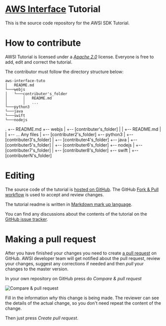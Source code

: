 # [AWS Interface](https://aws-interface.com) Tutorial

This is the source code repository for the AWSI SDK Tutorial. 

# How to contribute

AWSI Tutorial is licensed under a [*Apache 2.0*](http://www.apache.org/licenses/LICENSE-2.0) license. Everyone is free to add, edit and correct the tutorial.

The contributor must follow the directory structure below:

```
aws-interface-tuto
│   README.md
└───webjs
│   └───contributer's_folder
│       │   README.md
│       │   ...
└───python3
└───java
└───swift
└───nodejs

```

.
+-- README.md
+-- webjs
|   +-- [contributer's_folder]
|   |   +-- README.md
|   |   +-- ... Any files
|   +-- [contributer2's_folder]
+-- python3
|   +--  [contributer3's_folder]
|   +--  [contributer4's_folder]
+-- java
|   +--  [contributer5's_folder]
|   +--  [contributer6's_folder]
+-- nodejs
|   +--  [contributer7's_folder]
|   +--  [contributer8's_folder]
+-- swift
|   +--  [contributerN's_folder]

# Editing

The source code of the tutorial is [hosted on GitHub](https://github.com/hubaimaster/aws-interface-tuto). The GitHub [Fork & Pull workflow](https://help.github.com/articles/using-pull-requests) is used to accept and review changes.

The tutorial readme is written in [Markdown mark up language](https://help.github.com/articles/markdown-basics).

You can find any discussions about the contents of the tutorial on the [GitHub issue tracker](https://github.com/aws-interface-tuto/issues).

# Making a pull request

After you have finished your changes you need to create [a pull request](https://help.github.com/articles/using-pull-requests)  on GitHub. AWSI developer team will get notified about the pull request, review your changes, suggest any corrections if needed and then *pull* your changes to the master version.

In your own repository on GitHub press do *Compare & pull request*

![Compare & pull request](contributing/images/pull_request.png)

Fill in the information *why* this change is being made. The reviewer can see the details of the actual change, so you don't need repeat the content of the change.

Then just press *Create pull request*.

